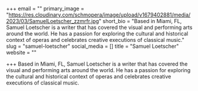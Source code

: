 +++
email = ""
primary_image = "https://res.cloudinary.com/schmopera/image/upload/v1679402881/media/2023/03/SamuelLoetscher_zzmrfr.jpg"
short_bio = "Based in Miami, FL, Samuel Loetscher is a writer that has covered the visual and performing arts around the world. He has a passion for exploring the cultural and historical context of operas and celebrates creative executions of classical music."
slug = "samuel-loetscher"
social_media = []
title = "Samuel Loetscher"
website = ""

+++
Based in Miami, FL, Samuel Loetscher is a writer that has covered the visual and performing arts around the world. He has a passion for exploring the cultural and historical context of operas and celebrates creative executions of classical music.